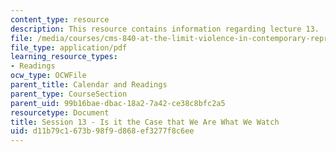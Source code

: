 ```yaml
---
content_type: resource
description: This resource contains information regarding lecture 13.
file: /media/courses/cms-840-at-the-limit-violence-in-contemporary-representation-fall-2013/d11b79c1673b98f9d868ef3277f8c6ee_MITCMS_840F13_Session_13.pdf
file_type: application/pdf
learning_resource_types:
- Readings
ocw_type: OCWFile
parent_title: Calendar and Readings
parent_type: CourseSection
parent_uid: 99b16bae-dbac-18a2-7a42-ce38c8bfc2a5
resourcetype: Document
title: Session 13 - Is it the Case that We Are What We Watch
uid: d11b79c1-673b-98f9-d868-ef3277f8c6ee
---
```

